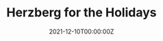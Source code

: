 ---
display_title: "Herzberg for the Holidays"
title: "Herzberg for the Holidays"
date: 2021-12-10T00:00:00Z
draft: false
layout: event
poster: "images/event_posters/2021-2022/holiday_party.jpg"
poster_cover: "contain"
poster_position: "center"
short_description: "Join the CCSS for our annual holiday party!"
start_time: "6:00 - 9:00 PM EST"
location: "Discord"
location_link: "http://discord.carletoncomputersciencesociety.ca"
background: "images/orientation2018-min.jpeg"
publishdate: 2021-01-01
---